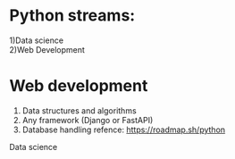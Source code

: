 # Python streams:
 1)Data science <br>
 2)Web Development



# Web development
 1) Data structures and algorithms
 2) Any framework (Django or FastAPI)
 3) Database handling
refence: https://roadmap.sh/python

Data science
